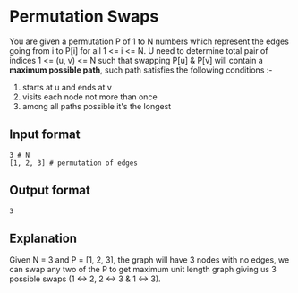# Permutation Swaps
You are given a permutation P of 1 to N numbers which represent the edges going from i to P[i] for all 1 <= i <= N. U need to determine total pair of indices 1 <= (u, v) <= N such that swapping P[u] & P[v] will contain a **maximum possible path**, such path satisfies the following conditions :-

1. starts at u and ends at v
2. visits each node not more than once
3. among all paths possible it's the longest

## Input format
```
3 # N
[1, 2, 3] # permutation of edges
```

## Output format
```
3
```

## Explanation
Given N = 3 and P = [1, 2, 3], the graph will have 3 nodes with no edges, we can swap any
two of the P to get maximum unit length graph giving us 3 possible swaps (1 <-> 2, 2 <-> 3 & 1 <-> 3).